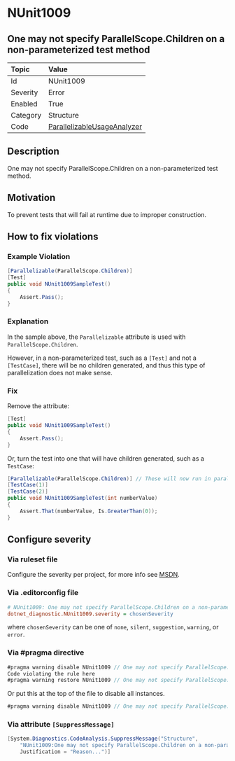 # NUnit1009

## One may not specify ParallelScope.Children on a non-parameterized test method

| Topic    | Value
| :--      | :--
| Id       | NUnit1009
| Severity | Error
| Enabled  | True
| Category | Structure
| Code     | [ParallelizableUsageAnalyzer](https://github.com/nunit/nunit.analyzers/blob/master/src/nunit.analyzers.common/ParallelizableUsage/ParallelizableUsageAnalyzer.cs)

## Description

One may not specify ParallelScope.Children on a non-parameterized test method.

## Motivation

To prevent tests that will fail at runtime due to improper construction.

## How to fix violations

### Example Violation

```csharp
[Parallelizable(ParallelScope.Children)]
[Test]
public void NUnit1009SampleTest()
{
    Assert.Pass();
}
```

### Explanation

In the sample above, the `Parallelizable` attribute is used with `ParallelScope.Children`.

However, in a non-parameterized test, such as a `[Test]` and not a `[TestCase]`, there will be no children generated, and thus this type of parallelization does not make sense.

### Fix

Remove the attribute:

```csharp
[Test]
public void NUnit1009SampleTest()
{
    Assert.Pass();
}
```

Or, turn the test into one that will have children generated, such as a `TestCase`:

```csharp
[Parallelizable(ParallelScope.Children)] // These will now run in parallel
[TestCase(1)]
[TestCase(2)]
public void NUnit1009SampleTest(int numberValue)
{
    Assert.That(numberValue, Is.GreaterThan(0));
}
```

<!-- start generated config severity -->
## Configure severity

### Via ruleset file

Configure the severity per project, for more info see [MSDN](https://msdn.microsoft.com/en-us/library/dd264949.aspx).

### Via .editorconfig file

```ini
# NUnit1009: One may not specify ParallelScope.Children on a non-parameterized test method
dotnet_diagnostic.NUnit1009.severity = chosenSeverity
```

where `chosenSeverity` can be one of `none`, `silent`, `suggestion`, `warning`, or `error`.

### Via #pragma directive

```csharp
#pragma warning disable NUnit1009 // One may not specify ParallelScope.Children on a non-parameterized test method
Code violating the rule here
#pragma warning restore NUnit1009 // One may not specify ParallelScope.Children on a non-parameterized test method
```

Or put this at the top of the file to disable all instances.

```csharp
#pragma warning disable NUnit1009 // One may not specify ParallelScope.Children on a non-parameterized test method
```

### Via attribute `[SuppressMessage]`

```csharp
[System.Diagnostics.CodeAnalysis.SuppressMessage("Structure",
    "NUnit1009:One may not specify ParallelScope.Children on a non-parameterized test method",
    Justification = "Reason...")]
```
<!-- end generated config severity -->

